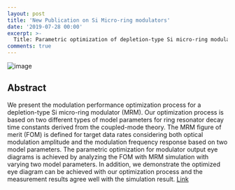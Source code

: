 ```yaml
---
layout: post
title: 'New Publication on Si Micro-ring modulators'
date: '2019-07-28 00:00'
excerpt: >-
  Title: Parametric optimization of depletion-type Si micro-ring modulator performances   
comments: true
---
```

![image](https://1.bp.blogspot.com/-aEHBALIPskg/XT3mHRoJF_I/AAAAAAAAC-g/lpGtgTiy2G8_PvaLgKg6m_srvgWm705kACLcBGAs/s1600/IMG_20190728_201353.jpg)

## Abstract
We present the modulation performance optimization process for a depletion-type Si micro-ring modulator (MRM). Our optimization process is based on two different types of model parameters for ring resonator decay time constants derived from the coupled-mode theory. The MRM figure of merit (FOM) is defined for target data rates considering both optical modulation amplitude and the modulation frequency response based on two model parameters. The parametric optimization for modulator output eye diagrams is achieved by analyzing the FOM with MRM simulation with varying two model parameters. In addition, we demonstrate the optimized eye diagram can be achieved with our optimization process and the measurement results agree well with the simulation result.
[Link](https://iopscience.iop.org/article/10.7567/1347-4065/ab22ce/meta)    

